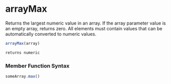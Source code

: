 # arrayMax

 Returns the largest numeric value in an array. If the array
 parameter value is an empty array, returns zero.
 All elements must contain values that can be automatically
 converted to numeric values.

```javascript
arrayMax(array)
```

```javascript
returns numeric
```
### Member Function Syntax

```javascript
someArray.max()
```
